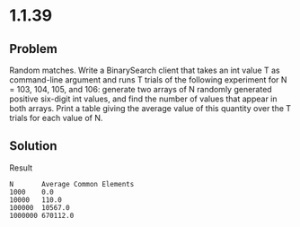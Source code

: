 # 1.1.39

## Problem

Random matches. Write a BinarySearch client that takes an int value T as command-line argument and runs T trials of the following experiment for N = 103, 104, 105, and 106: generate two arrays of N randomly generated positive six-digit int values, and find the number of values that appear in both arrays. Print a table giving the average value of this quantity over the T trials for each value of N.

## Solution

Result

```
N       Average Common Elements
1000    0.0
10000   110.0
100000  10567.0
1000000 670112.0
```
